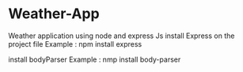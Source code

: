 # Weather-App
Weather application using node and express Js
install Express on the project file
Example :
npm install express

install bodyParser
Example :
nmp install body-parser
